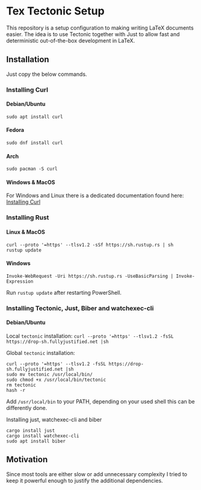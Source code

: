 # Tex Tectonic Setup

This repository is a setup configuration to making writing LaTeX documents easier.
The idea is to use Tectonic together with Just to allow fast and deterministic out-of-the-box development in LaTeX.

## Installation

Just copy the below commands.

### Installing Curl

#### Debian/Ubuntu

```sudo apt install curl```

#### Fedora

```sudo dnf install curl```

#### Arch

```sudo pacman -S curl```

#### Windows & MacOS

For Windows and Linux there is a dedicated documentation found here: [Installing Curl](https://developer.zendesk.com/documentation/api-basics/getting-started/installing-and-using-curl/#installing-curl)

### Installing Rust

#### Linux & MacOS

```
curl --proto '=https' --tlsv1.2 -sSf https://sh.rustup.rs | sh
rustup update
```

#### Windows

```Invoke-WebRequest -Uri https://sh.rustup.rs -UseBasicParsing | Invoke-Expression```

Run `rustup update` after restarting PowerShell.


### Installing Tectonic, Just, Biber and watchexec-cli

#### Debian/Ubuntu

Local `tectonic` installation: 
```curl --proto '=https' --tlsv1.2 -fsSL https://drop-sh.fullyjustified.net |sh```

Global `tectonic` installation: 
```
curl --proto '=https' --tlsv1.2 -fsSL https://drop-sh.fullyjustified.net |sh
sudo mv tectonic /usr/local/bin/
sudo chmod +x /usr/local/bin/tectonic
rm tectonic
hash -r
```

Add `/usr/local/bin` to your PATH, depending on your used shell this can be differently done.

Installing just, watchexec-cli and biber
```
cargo install just
cargo install watchexec-cli
sudo apt install biber
```

## Motivation

Since most tools are either slow or add unnecessary complexity I tried to keep it powerful enough to justify the additional dependencies.

